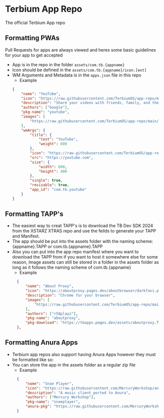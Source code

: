 # Terbium App Repo

The official Terbium App repo

## Formatting PWAs

Pull Requests for apps are always viewed and heres some basic guidelines for your app to get accepted

- App is in the repo in the folder `assets/com.tb.{appname}`
- Icon should be defined in the `assets/com.tb.{appname}/icon.[ext]`
- WM Arguments and Metadata is in the `apps.json` file in this repo
    - Example
    ```json
    {
        "name": "YouTube",
        "icon": "https://raw.githubusercontent.com/TerbiumOS/app-repo/main/assets/com.tb.youtube/icon.png",
        "description": "Share your videos with friends, family, and the world.",
        "authors": ["Google"],
        "pkg-name": "youtube",
        "images": [
            "https://raw.githubusercontent.com/TerbiumOS/app-repo/main/assets/com.tb.youtube/images/1.png"
        ],
        "wmArgs": {
            "title": {
                "text": "YouTube",
                "weight": 600
            },
            "icon": "https://raw.githubusercontent.com/TerbiumOS/app-repo/main/assets/com.tb.youtube/icon.png",
            "src": "https://youtube.com",
            "size": {
                "width": 600,
                "height": 400
            },
            "single": true,
            "resizable": true,
            "app_id": "com.tb.youtube"
        }
    }
    ```

## Formatting TAPP's

- The easiest way to creat TAPP's is to download the TB Dev SDK 2024 from the XSTARZ XTRAS repo and use the feilds to generate your TAPP and Manifest.
- The app should be put into the assets folder with the naming scheme: {appname}.TAPP or com.tb.{appname}.TAPP
- Also you can put into the app repo manifest where you want to download the TAPP from if you want to host it somewhere else for some reason, Image assets can still be stored in a folder in the assets folder as long as it follows the naming scheme of com.tb.{appname}
  - Example
  ```json
    {
        "name": "About Proxy",
        "icon": "https://aboutproxy.pages.dev/aboutbrowser/darkfavi.png",
        "description": "Chrome for your browser",
        "images": [
            "https://raw.githubusercontent.com/TerbiumOS/app-repo/main/assets/com.tb.youtube/images/1.png"
        ],
        "authors": ["r58playz"],
        "pkg-name": "aboutproxy",
        "pkg-download": "https://tbapps.pages.dev/assets/aboutproxy.TAPP"
    },
  ```

## Formatting Anura Apps

- Terbium app repos also support having Anura Apps however they must be formatted like so:
- You can store the app in the assets folder as a regular zip file
  - Example
  ```json
    {
        "name": "Snae Player",
        "icon": "https://raw.githubusercontent.com/MercuryWorkshop/anura-repo/master/apps/anura.music/icon.png",
        "description": "A music client ported to Anura",
        "authors": ["Mercury Workshop"],
        "pkg-name": "snaeplayer",
        "anura-pkg": "https://raw.githubusercontent.com/MercuryWorkshop/anura-repo/master/apps/anura.music/app.zip"
    }
  ```
